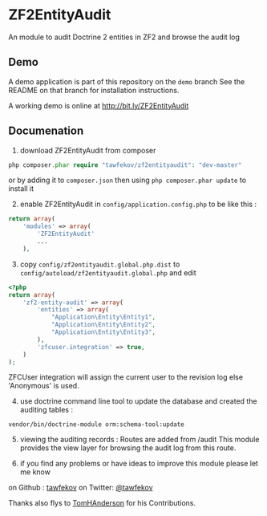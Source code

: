 ZF2EntityAudit
==============

An module to audit Doctrine 2 entities in ZF2 and browse the audit log


Demo
----
A demo application is part of this repository on the ``` demo ``` branch
See the README on that branch for installation instructions.

A working demo is online at http://bit.ly/ZF2EntityAudit

Documenation
------------

1. download ZF2EntityAudit from composer 
```php
php composer.phar require "tawfekov/zf2entityaudit": "dev-master"
```
or by adding it to `composer.json` then using `php composer.phar update` to install it 

2. enable ZF2EntityAudit in `config/application.config.php` to be like this : 
```php
return array(
    'modules' => array(
        'ZF2EntityAudit'
        ...
    ),
```

3. copy `config/zf2entityaudit.global.php.dist` to `config/autoload/zf2entityaudit.global.php` and edit
```php
<?php
return array(
    'zf2-entity-audit' => array(    
        'entities' => array(
            "Application\Entity\Entity1",
            "Application\Entity\Entity2",
            "Application\Entity\Entity3",
        ),
        'zfcuser.integration' => true,
    )
);
```
ZFCUser integration will assign the current user to the revision log else 'Anonymous' is used.

4. use doctrine command line tool to update the database and created the auditing tables :
```shell
vendor/bin/doctrine-module orm:schema-tool:update
```

5. viewing the auditing records :
Routes are added from /audit  This module provides the view layer for browsing the audit log
from this route.

6. if you find any problems or have ideas to improve this module please let me know

on Github : [tawfekov]
on Twitter: [@tawfekov] 

Thanks also flys to [TomHAnderson] for his Contributions.


[tawfekov]:https://github.com/tawfekov
[@tawfekov]:http://twitter.com/tawfekov

[TomHAnderson]:https://github.com/TomHAnderson


